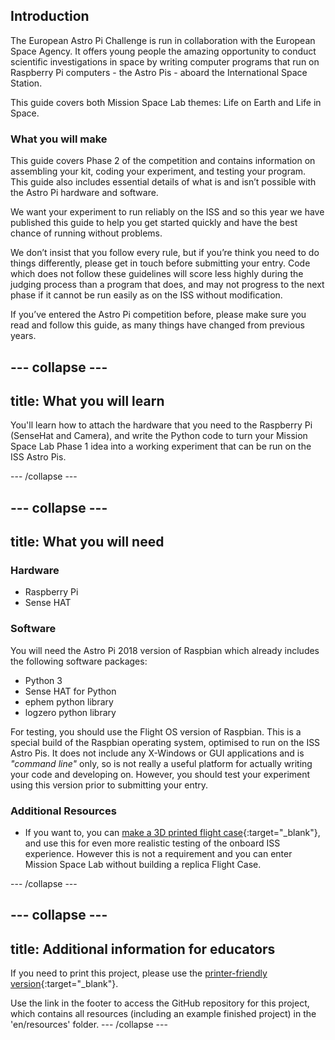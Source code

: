 ## Introduction

The European Astro Pi Challenge is run in collaboration with the European Space Agency.  It offers young people the amazing opportunity to conduct scientific investigations in space by writing computer programs that run on Raspberry Pi computers - the Astro Pis - aboard the International Space Station.

This guide covers both Mission Space Lab themes: Life on Earth and Life in Space.

### What you will make

This guide covers Phase 2 of the competition and contains information on assembling your kit, coding your experiment, and testing your program. This guide also includes essential details of what is and isn’t possible with the Astro Pi hardware and software.

We want your experiment to run reliably on the ISS  and so this year we have published this guide to help you get started quickly and have the best chance of running without problems.

We don’t insist that you follow every rule, but if you’re think you need to do things differently, please get in touch before submitting your entry.  Code which does not follow these guidelines will score less highly during the judging process than a program that does, and may not progress to the next phase if it cannot be run easily as on the ISS without modification.   

If you’ve entered the Astro Pi competition before, please make sure you read and follow this guide, as many things have changed from previous years.

--- collapse ---
---
title: What you will learn
---

You'll learn how to attach the hardware that you need to the Raspberry Pi (SenseHat and Camera), and write the Python code to turn your Mission Space Lab Phase 1 idea into a working experiment that can be run on the ISS Astro Pis.

--- /collapse ---

--- collapse ---
---
title: What you will need
---
### Hardware

+ Raspberry Pi
+ Sense HAT

### Software

You will need the Astro Pi 2018 version of Raspbian which already includes the following software packages:

+ Python 3
+ Sense HAT for Python
+ ephem python library
+ logzero python library

For testing, you should use the Flight OS version of Raspbian.  This is a special build of the Raspbian operating system, optimised to run on the ISS Astro Pis. It does not include any X-Windows or GUI applications and is *"command line"* only, so is not really a useful platform for actually writing your code and developing on. However, you should test your experiment using this version prior to submitting your entry.

### Additional Resources

+ If you want to, you can [make a 3D printed flight case](https://projects.raspberrypi.org/en/projects/astro-pi-flight-case){:target="_blank"}, and use this for even more realistic testing of the onboard ISS experience. However this is not a requirement and you can enter Mission Space Lab without building a replica Flight Case.

--- /collapse ---

--- collapse ---
---
title: Additional information for educators
---
If you need to print this project, please use the [printer-friendly version](https://projects.raspberrypi.org/en/projects/project-name/print){:target="_blank"}.

Use the link in the footer to access the GitHub repository for this project, which contains all resources (including an example finished project) in the 'en/resources' folder.
--- /collapse ---
